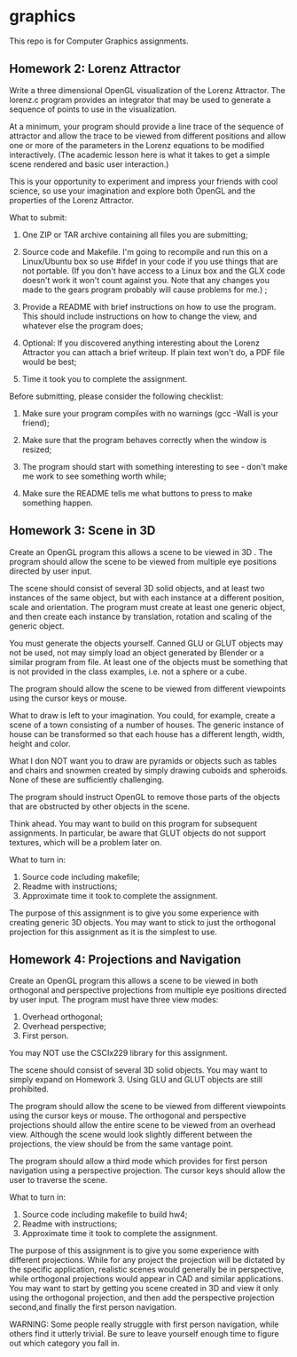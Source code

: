 # graphics
This repo is for Computer Graphics assignments.

## Homework 2: Lorenz Attractor
Write a three dimensional OpenGL visualization of the Lorenz Attractor. The
lorenz.c  program provides an integrator that may be used to generate a
sequence of points to use in the visualization.

At a minimum, your program should provide a line trace of the sequence of
attractor and allow the trace to be viewed from different positions and allow
one or more of the parameters in the Lorenz equations to be modified
interactively.  (The academic lesson here is what it takes to get a simple
scene rendered and basic user interaction.)

This is your opportunity to experiment and impress your friends with cool
science, so use your imagination and explore both OpenGL and the properties of
the Lorenz Attractor.

What to submit:

1) One ZIP or TAR archive containing all files you are submitting;

2) Source code and Makefile. I'm going to recompile and run this on a
Linux/Ubuntu box so use #ifdef in your code if you use things that are
not portable. (If you don't have access to a Linux box and the GLX code doesn't
work it won't count against you. Note that any changes you made to the gears
program probably will cause problems for me.) ;

3) Provide a README with brief instructions on how to use the program. This
should include instructions on how to change the view, and whatever else the
program does;

4) Optional: If you discovered anything interesting about the Lorenz Attractor
you can attach a brief writeup. If plain text won't do, a PDF file would be
best;

5) Time it took you to complete the assignment.

Before submitting, please consider the following checklist:

1) Make sure your program compiles with no warnings (gcc -Wall is your friend);

2) Make sure that the program behaves correctly when the window is resized;

3) The program should start with something interesting to see - don't make me
work to see something worth while;

4) Make sure the README tells me what buttons to press to make something
happen.

## Homework 3: Scene in 3D
Create an OpenGL program this allows a scene to be viewed in 3D . The program
should allow the scene to be viewed from multiple eye positions directed by
user input.

The scene should consist of several 3D solid objects, and at least two
instances of the same object, but with each instance at a different position,
scale and orientation. The program must create at least one generic object, and
then create each instance by translation, rotation and scaling of the generic
object.

You must generate the objects yourself.  Canned GLU or GLUT objects may not be
used, not may simply load an object generated by Blender or a similar program
from file.  At least one of the objects must be something that is not provided
in the class examples, i.e. not a sphere or a cube.

The program should allow the scene to be viewed from different viewpoints using
the cursor keys or mouse.

What to draw is left to your imagination. You could, for example, create a
scene of a town consisting of a number of houses. The generic instance of house
can be transformed so that each house has a different length, width, height and
color.

What I don NOT want you to draw are pyramids or objects such as tables and
chairs and snowmen created by simply drawing cuboids and spheroids.  None of
these are sufficiently challenging.

The program should instruct OpenGL to remove those parts of the objects that
are obstructed by other objects in the scene.

Think ahead. You may want to build on this program for subsequent assignments.
In particular, be aware that GLUT objects do not support textures, which will
be a problem later on.

What to turn in:
1) Source code including makefile;
2) Readme with instructions;
3) Approximate time it took to complete the assignment.

The purpose of this assignment is to give you some experience with creating
generic 3D objects. You may want to stick to just the orthogonal projection for
this assignment as it is the simplest to use.

## Homework 4: Projections and Navigation
Create an OpenGL program this allows a scene to be viewed in both orthogonal
and perspective projections from multiple eye positions directed by user input.
The program must have three view modes:
1)  Overhead orthogonal;
2)  Overhead perspective;
3)  First person.

You may NOT use the CSCIx229 library for this assignment.

The scene should consist of several 3D solid objects. You may want to simply
expand on Homework 3.  Using GLU and GLUT objects are still prohibited.

The program should allow the scene to be viewed from different viewpoints using
the cursor keys or mouse.  The orthogonal and perspective projections should
allow the entire scene to be viewed from an overhead view.  Although the scene
would look slightly different between the projections, the view should be from
the same vantage point.

The program should allow a third mode which provides for first person
navigation using a perspective projection.  The cursor keys should allow the
user to traverse the scene.

What to turn in:
1) Source code including makefile to build hw4;
2) Readme with instructions;
3) Approximate time it took to complete the assignment.

The purpose of this assignment is to give you some experience with different
projections. While for any project the projection will be dictated by the
specific application, realistic scenes would generally be in perspective,
while orthogonal projections would appear in CAD and similar applications. You
may want to start by getting you scene created in 3D and view it only using
the orthogonal projection, and then add the perspective projection second,and
finally the first person navigation.

WARNING:  Some people really struggle with first person navigation, while
others find it utterly trivial.  Be sure to leave yourself enough time to
figure out which category you fall in.

